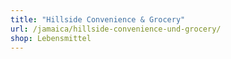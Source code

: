 ```yaml
---
title: "Hillside Convenience & Grocery"
url: /jamaica/hillside-convenience-und-grocery/
shop: Lebensmittel
---
```


